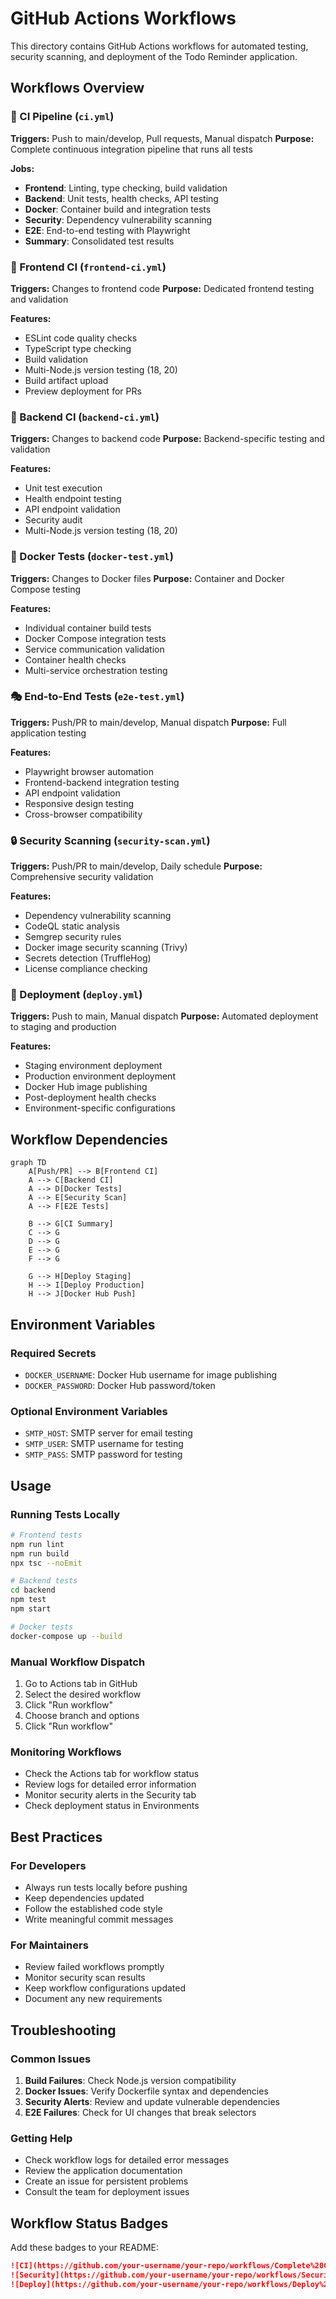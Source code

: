 # GitHub Actions Workflows

This directory contains GitHub Actions workflows for automated testing, security scanning, and deployment of the Todo Reminder application.

## Workflows Overview

### 🔄 CI Pipeline (`ci.yml`)
**Triggers:** Push to main/develop, Pull requests, Manual dispatch
**Purpose:** Complete continuous integration pipeline that runs all tests

**Jobs:**
- **Frontend**: Linting, type checking, build validation
- **Backend**: Unit tests, health checks, API testing
- **Docker**: Container build and integration tests
- **Security**: Dependency vulnerability scanning
- **E2E**: End-to-end testing with Playwright
- **Summary**: Consolidated test results

### 🎯 Frontend CI (`frontend-ci.yml`)
**Triggers:** Changes to frontend code
**Purpose:** Dedicated frontend testing and validation

**Features:**
- ESLint code quality checks
- TypeScript type checking
- Build validation
- Multi-Node.js version testing (18, 20)
- Build artifact upload
- Preview deployment for PRs

### 🔧 Backend CI (`backend-ci.yml`)
**Triggers:** Changes to backend code
**Purpose:** Backend-specific testing and validation

**Features:**
- Unit test execution
- Health endpoint testing
- API endpoint validation
- Security audit
- Multi-Node.js version testing (18, 20)

### 🐳 Docker Tests (`docker-test.yml`)
**Triggers:** Changes to Docker files
**Purpose:** Container and Docker Compose testing

**Features:**
- Individual container build tests
- Docker Compose integration tests
- Service communication validation
- Container health checks
- Multi-service orchestration testing

### 🎭 End-to-End Tests (`e2e-test.yml`)
**Triggers:** Push/PR to main/develop, Manual dispatch
**Purpose:** Full application testing

**Features:**
- Playwright browser automation
- Frontend-backend integration testing
- API endpoint validation
- Responsive design testing
- Cross-browser compatibility

### 🔒 Security Scanning (`security-scan.yml`)
**Triggers:** Push/PR to main/develop, Daily schedule
**Purpose:** Comprehensive security validation

**Features:**
- Dependency vulnerability scanning
- CodeQL static analysis
- Semgrep security rules
- Docker image security scanning (Trivy)
- Secrets detection (TruffleHog)
- License compliance checking

### 🚀 Deployment (`deploy.yml`)
**Triggers:** Push to main, Manual dispatch
**Purpose:** Automated deployment to staging and production

**Features:**
- Staging environment deployment
- Production environment deployment
- Docker Hub image publishing
- Post-deployment health checks
- Environment-specific configurations

## Workflow Dependencies

```mermaid
graph TD
    A[Push/PR] --> B[Frontend CI]
    A --> C[Backend CI]
    A --> D[Docker Tests]
    A --> E[Security Scan]
    A --> F[E2E Tests]
    
    B --> G[CI Summary]
    C --> G
    D --> G
    E --> G
    F --> G
    
    G --> H[Deploy Staging]
    H --> I[Deploy Production]
    H --> J[Docker Hub Push]
```

## Environment Variables

### Required Secrets
- `DOCKER_USERNAME`: Docker Hub username for image publishing
- `DOCKER_PASSWORD`: Docker Hub password/token

### Optional Environment Variables
- `SMTP_HOST`: SMTP server for email testing
- `SMTP_USER`: SMTP username for testing
- `SMTP_PASS`: SMTP password for testing

## Usage

### Running Tests Locally
```bash
# Frontend tests
npm run lint
npm run build
npx tsc --noEmit

# Backend tests
cd backend
npm test
npm start

# Docker tests
docker-compose up --build
```

### Manual Workflow Dispatch
1. Go to Actions tab in GitHub
2. Select the desired workflow
3. Click "Run workflow"
4. Choose branch and options
5. Click "Run workflow"

### Monitoring Workflows
- Check the Actions tab for workflow status
- Review logs for detailed error information
- Monitor security alerts in the Security tab
- Check deployment status in Environments

## Best Practices

### For Developers
- Always run tests locally before pushing
- Keep dependencies updated
- Follow the established code style
- Write meaningful commit messages

### For Maintainers
- Review failed workflows promptly
- Monitor security scan results
- Keep workflow configurations updated
- Document any new requirements

## Troubleshooting

### Common Issues
1. **Build Failures**: Check Node.js version compatibility
2. **Docker Issues**: Verify Dockerfile syntax and dependencies
3. **Security Alerts**: Review and update vulnerable dependencies
4. **E2E Failures**: Check for UI changes that break selectors

### Getting Help
- Check workflow logs for detailed error messages
- Review the application documentation
- Create an issue for persistent problems
- Consult the team for deployment issues

## Workflow Status Badges

Add these badges to your README:

```markdown
![CI](https://github.com/your-username/your-repo/workflows/Complete%20CI%20Pipeline/badge.svg)
![Security](https://github.com/your-username/your-repo/workflows/Security%20Scanning/badge.svg)
![Deploy](https://github.com/your-username/your-repo/workflows/Deploy%20Application/badge.svg)
```
